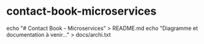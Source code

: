 # contact-book-microservices
echo "# Contact Book - Microservices" > README.md
echo "Diagramme et documentation à venir..." > docs/archi.txt
